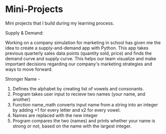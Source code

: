# Mini-Projects
Mini projects that I build during my learning process.

Supply & Demand:

Working on a company simulation for marketing in school has given me the idea to create a supply-and-demand app with Python. This app takes previous quarterly sales data points (quantity sold, price) and finds the demand curve and supply curve. This helps our team visualize and make important decisions regarding our company's marketing strategies and ways to move forward.



Stronger Name - 
1. Defines the alphabet by creating list of vowels and consonants.
2. Program takes user input to recieve two names (your name, and another)
3. Function name_math converts input name from a string into an integer by adding +1 for every letter and x2 for every vowel.
4. Names are replaced with the new integer 
5. Program compares the two (names) and prints whether your name is strong or not, based on the name with the largest integer. 
